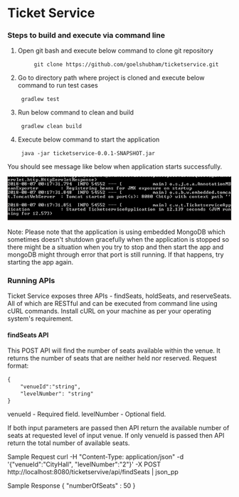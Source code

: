 # Ticket Service

### Steps to build and execute via command line

1. Open git bash and execute below command to clone git repository
		 	
      		git clone https://github.com/goelshubham/ticketservice.git
        
2. Go to directory path where project is cloned and execute below command to run test cases

		gradlew test
		
3. Run below command to clean and build 

		gradlew clean build
        
4. Execute below command to start the application

		java -jar ticketservice-0.0.1-SNAPSHOT.jar
		
You should see message like below when application starts successfully. 
		
![App Startup](https://github.com/goelshubham/ticketservice/blob/master/app-start.PNG)

Note: Please note that the application is using embedded MongoDB which sometimes doesn't shutdown gracefully when the application is stopped so there might be a situation when you try to stop and then start the app and mongoDB might through error that port is still running. If that happens, try starting the app again.

### Running APIs

Ticket Service exposes three APIs - findSeats, holdSeats, and reserveSeats. All of which are RESTful and can be executed from command line using cURL commands. Install cURL on your machine as per your operating system's requirement.

#### findSeats API
This POST API will find the number of seats available within the venue. It returns the number of seats that are neither held nor reserved. Request format:

	{
		"venueId":"string",
		"levelNumber": "string"
	}
	
venueId - Required field. 
levelNumber - Optional field.

If both input parameters are passed then API return the available number of seats at requested level of input venue.
If only venueId is passed then API return the total number of available seats.

Sample Request
	curl -H "Content-Type: application/json" -d '{"venueId":"CityHall", "levelNumber":"2"}' -X POST          http://localhost:8080/ticketservive/api/findSeats | json_pp

Sample Response
	{
  		"numberOfSeats" : 50
	}


	


    
